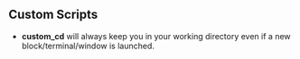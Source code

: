## Custom Scripts

- **custom_cd** will always keep you in your working directory even if a new block/terminal/window is launched. 
